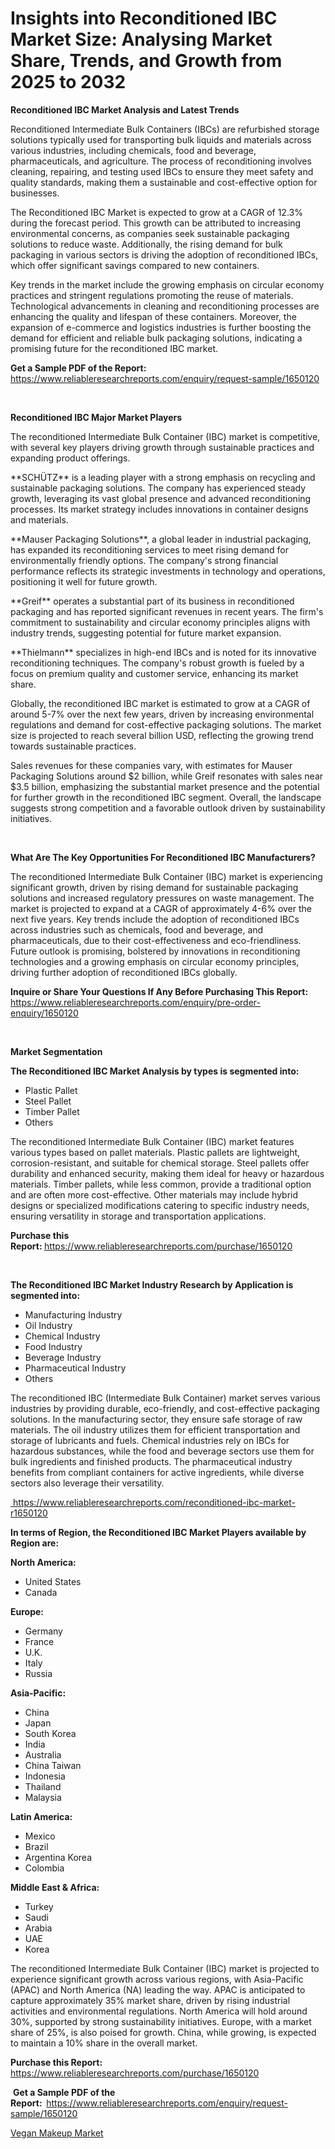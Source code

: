 <p><h1>Insights into Reconditioned IBC Market Size: Analysing Market Share, Trends, and Growth from 2025 to 2032</h1></p><p><strong>Reconditioned IBC Market Analysis and Latest Trends</strong></p>
<p><p>Reconditioned Intermediate Bulk Containers (IBCs) are refurbished storage solutions typically used for transporting bulk liquids and materials across various industries, including chemicals, food and beverage, pharmaceuticals, and agriculture. The process of reconditioning involves cleaning, repairing, and testing used IBCs to ensure they meet safety and quality standards, making them a sustainable and cost-effective option for businesses.</p><p>The Reconditioned IBC Market is expected to grow at a CAGR of 12.3% during the forecast period. This growth can be attributed to increasing environmental concerns, as companies seek sustainable packaging solutions to reduce waste. Additionally, the rising demand for bulk packaging in various sectors is driving the adoption of reconditioned IBCs, which offer significant savings compared to new containers.</p><p>Key trends in the market include the growing emphasis on circular economy practices and stringent regulations promoting the reuse of materials. Technological advancements in cleaning and reconditioning processes are enhancing the quality and lifespan of these containers. Moreover, the expansion of e-commerce and logistics industries is further boosting the demand for efficient and reliable bulk packaging solutions, indicating a promising future for the reconditioned IBC market.</p></p>
<p><strong>Get a Sample PDF of the Report:&nbsp;</strong> <a href="https://www.reliableresearchreports.com/enquiry/request-sample/1650120?utm_campaign=3309&utm_medium=2&utm_source=Github&utm_content=ia&utm_term=04042025&utm_id=reconditioned-ibc">https://www.reliableresearchreports.com/enquiry/request-sample/1650120</a></p>
<p>&nbsp;</p>
<p><strong>Reconditioned IBC Major Market Players</strong></p>
<p><p>The reconditioned Intermediate Bulk Container (IBC) market is competitive, with several key players driving growth through sustainable practices and expanding product offerings. </p><p>**SCHÜTZ** is a leading player with a strong emphasis on recycling and sustainable packaging solutions. The company has experienced steady growth, leveraging its vast global presence and advanced reconditioning processes. Its market strategy includes innovations in container designs and materials.</p><p>**Mauser Packaging Solutions**, a global leader in industrial packaging, has expanded its reconditioning services to meet rising demand for environmentally friendly options. The company's strong financial performance reflects its strategic investments in technology and operations, positioning it well for future growth.</p><p>**Greif** operates a substantial part of its business in reconditioned packaging and has reported significant revenues in recent years. The firm's commitment to sustainability and circular economy principles aligns with industry trends, suggesting potential for future market expansion.</p><p>**Thielmann** specializes in high-end IBCs and is noted for its innovative reconditioning techniques. The company's robust growth is fueled by a focus on premium quality and customer service, enhancing its market share.</p><p>Globally, the reconditioned IBC market is estimated to grow at a CAGR of around 5-7% over the next few years, driven by increasing environmental regulations and demand for cost-effective packaging solutions. The market size is projected to reach several billion USD, reflecting the growing trend towards sustainable practices.</p><p>Sales revenues for these companies vary, with estimates for Mauser Packaging Solutions around $2 billion, while Greif resonates with sales near $3.5 billion, emphasizing the substantial market presence and the potential for further growth in the reconditioned IBC segment. Overall, the landscape suggests strong competition and a favorable outlook driven by sustainability initiatives.</p></p>
<p>&nbsp;</p>
<p><strong>What Are The Key Opportunities For Reconditioned IBC Manufacturers?</strong></p>
<p><p>The reconditioned Intermediate Bulk Container (IBC) market is experiencing significant growth, driven by rising demand for sustainable packaging solutions and increased regulatory pressures on waste management. The market is projected to expand at a CAGR of approximately 4-6% over the next five years. Key trends include the adoption of reconditioned IBCs across industries such as chemicals, food and beverage, and pharmaceuticals, due to their cost-effectiveness and eco-friendliness. Future outlook is promising, bolstered by innovations in reconditioning technologies and a growing emphasis on circular economy principles, driving further adoption of reconditioned IBCs globally.</p></p>
<p><strong>Inquire or Share Your Questions If Any Before Purchasing This Report:</strong> <a href="https://www.reliableresearchreports.com/enquiry/pre-order-enquiry/1650120?utm_campaign=3309&utm_medium=2&utm_source=Github&utm_content=ia&utm_term=04042025&utm_id=reconditioned-ibc">https://www.reliableresearchreports.com/enquiry/pre-order-enquiry/1650120</a></p>
<p>&nbsp;</p>
<p><strong>Market Segmentation</strong></p>
<p><strong>The Reconditioned IBC Market Analysis by types is segmented into:</strong></p>
<p><ul><li>Plastic Pallet</li><li>Steel Pallet</li><li>Timber Pallet</li><li>Others</li></ul></p>
<p><p>The reconditioned Intermediate Bulk Container (IBC) market features various types based on pallet materials. Plastic pallets are lightweight, corrosion-resistant, and suitable for chemical storage. Steel pallets offer durability and enhanced security, making them ideal for heavy or hazardous materials. Timber pallets, while less common, provide a traditional option and are often more cost-effective. Other materials may include hybrid designs or specialized modifications catering to specific industry needs, ensuring versatility in storage and transportation applications.</p></p>
<p><strong>Purchase this Report:&nbsp;</strong><a href="https://www.reliableresearchreports.com/purchase/1650120?utm_campaign=3309&utm_medium=2&utm_source=Github&utm_content=ia&utm_term=04042025&utm_id=reconditioned-ibc">https://www.reliableresearchreports.com/purchase/1650120</a></p>
<p>&nbsp;</p>
<p><strong>The Reconditioned IBC Market Industry Research by Application is segmented into:</strong></p>
<p><ul><li>Manufacturing Industry</li><li>Oil Industry</li><li>Chemical Industry</li><li>Food Industry</li><li>Beverage Industry</li><li>Pharmaceutical Industry</li><li>Others</li></ul></p>
<p><p>The reconditioned IBC (Intermediate Bulk Container) market serves various industries by providing durable, eco-friendly, and cost-effective packaging solutions. In the manufacturing sector, they ensure safe storage of raw materials. The oil industry utilizes them for efficient transportation and storage of lubricants and fuels. Chemical industries rely on IBCs for hazardous substances, while the food and beverage sectors use them for bulk ingredients and finished products. The pharmaceutical industry benefits from compliant containers for active ingredients, while diverse sectors also leverage their versatility.</p></p>
<p><a href="https://www.reliableresearchreports.com/reconditioned-ibc-market-r1650120?utm_campaign=3309&utm_medium=2&utm_source=Github&utm_content=ia&utm_term=04042025&utm_id=reconditioned-ibc">&nbsp;https://www.reliableresearchreports.com/reconditioned-ibc-market-r1650120</a></p>
<p><strong>In terms of Region, the Reconditioned IBC Market Players available by Region are:</strong></p>
<p>
    <p> <strong> North America: </strong>
        <ul>
            <li>United States</li>
            <li>Canada</li>
        </ul>
        </p> 
    <p> <strong> Europe: </strong>
        <ul>
            <li>Germany</li>
            <li>France</li>
            <li>U.K.</li>
            <li>Italy</li>
            <li>Russia</li>
        </ul>
        </p> 
    <p> <strong> Asia-Pacific: </strong>
        <ul>
            <li>China</li>
            <li>Japan</li>
            <li>South Korea</li>
            <li>India</li>
            <li>Australia</li>
            <li>China Taiwan</li>
            <li>Indonesia</li>
            <li>Thailand</li>
            <li>Malaysia</li>
        </ul>
        </p> 
    <p> <strong> Latin America: </strong>
        <ul>
            <li>Mexico</li>
            <li>Brazil</li>
            <li>Argentina Korea</li>
            <li>Colombia</li>
        </ul>
        </p> 
    <p> <strong> Middle East & Africa: </strong>
        <ul>
            <li>Turkey</li>
            <li>Saudi</li>
            <li>Arabia</li>
            <li>UAE</li>
            <li>Korea</li>
        </ul>
    </p>
    </p>
<p><p>The reconditioned Intermediate Bulk Container (IBC) market is projected to experience significant growth across various regions, with Asia-Pacific (APAC) and North America (NA) leading the way. APAC is anticipated to capture approximately 35% market share, driven by rising industrial activities and environmental regulations. North America will hold around 30%, supported by strong sustainability initiatives. Europe, with a market share of 25%, is also poised for growth. China, while growing, is expected to maintain a 10% share in the overall market.</p></p>
<p><strong>Purchase this Report: </strong><a href="https://www.reliableresearchreports.com/purchase/1650120?utm_campaign=3309&utm_medium=2&utm_source=Github&utm_content=ia&utm_term=04042025&utm_id=reconditioned-ibc">https://www.reliableresearchreports.com/purchase/1650120</a></p>
<p>&nbsp;<strong>Get a Sample PDF of the Report:&nbsp;&nbsp;</strong><a href="https://www.reliableresearchreports.com/enquiry/request-sample/1650120?utm_campaign=3309&utm_medium=2&utm_source=Github&utm_content=ia&utm_term=04042025&utm_id=reconditioned-ibc">https://www.reliableresearchreports.com/enquiry/request-sample/1650120</a></p>
<p><strong></strong></p>
<p><p><a href="https://github.com/braisykhwezi/Market-Research-Report-List-1/blob/main/vegan-makeup-market.md?utm_campaign=3309&utm_medium=2&utm_source=Github&utm_content=ia&utm_term=04042025&utm_id=reconditioned-ibc">Vegan Makeup Market</a></p></p>
